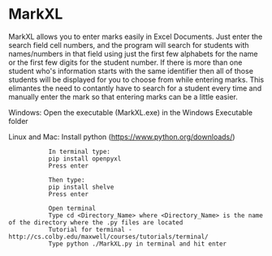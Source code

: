 # MarkXL

MarkXL allows you to enter marks easily in Excel Documents. Just enter the search field cell numbers, and the program
will search for students with names/numbers in that field using just the first few alphabets for the name or the first
few digits for the student number. If there is more than one student who's information starts with the same identifier then
all of those students will be displayed for you to choose from while entering marks.
This elimantes the need to contantly have to search for a student every time and manually enter the mark so that entering 
marks can be a little easier.

Windows: Open the executable (MarkXL.exe) in the Windows Executable folder

Linux and Mac: Install python (https://www.python.org/downloads/)

               In terminal type:
               pip install openpyxl
               Press enter

               Then type:
               pip install shelve
               Press enter

               Open terminal 
               Type cd <Directory_Name> where <Directory_Name> is the name of the directory where the .py files are located
               Tutorial for terminal - http://cs.colby.edu/maxwell/courses/tutorials/terminal/
               Type python ./MarkXL.py in terminal and hit enter